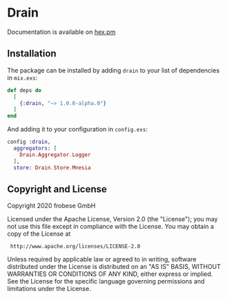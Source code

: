 # Drain
Documentation is available on [hex.pm](https://hexdocs.pm/drain)

## Installation
The package can be installed by adding `drain` to your list of dependencies in `mix.exs`:

```elixir
def deps do
  [
    {:drain, "~> 1.0.0-alpha.0"}
  ]
end
```
And adding it to your configuration in `config.exs`:
```elixir
config :drain,
  aggregators: [
    Drain.Aggregator.Logger
  ],
  store: Drain.Store.Mnesia
```

## Copyright and License
 Copyright 2020 frobese GmbH

 Licensed under the Apache License, Version 2.0 (the "License");
 you may not use this file except in compliance with the License.
 You may obtain a copy of the License at

     http://www.apache.org/licenses/LICENSE-2.0

 Unless required by applicable law or agreed to in writing, software
 distributed under the License is distributed on an "AS IS" BASIS,
 WITHOUT WARRANTIES OR CONDITIONS OF ANY KIND, either express or implied.
 See the License for the specific language governing permissions and
 limitations under the License.